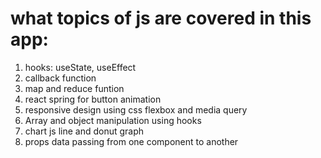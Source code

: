 # what topics of js are covered in this app:
1. hooks: useState, useEffect
2. callback function
3. map and reduce funtion
4. react spring for button animation
5. responsive design using css flexbox and media query
6. Array and object manipulation using hooks
7. chart js line and donut graph
8. props data passing from one component to another
